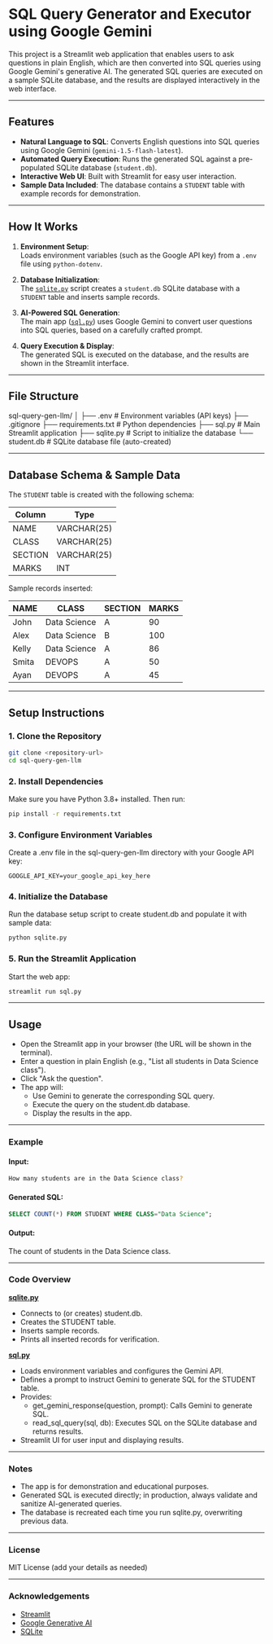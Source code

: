 # SQL Query Generator and Executor using Google Gemini

This project is a Streamlit web application that enables users to ask questions in plain English, which are then converted into SQL queries using Google Gemini's generative AI. The generated SQL queries are executed on a sample SQLite database, and the results are displayed interactively in the web interface.

---

## Features

- **Natural Language to SQL**: Converts English questions into SQL queries using Google Gemini (`gemini-1.5-flash-latest`).
- **Automated Query Execution**: Runs the generated SQL against a pre-populated SQLite database (`student.db`).
- **Interactive Web UI**: Built with Streamlit for easy user interaction.
- **Sample Data Included**: The database contains a `STUDENT` table with example records for demonstration.

---

## How It Works

1. **Environment Setup**:  
   Loads environment variables (such as the Google API key) from a `.env` file using `python-dotenv`.

2. **Database Initialization**:  
   The [`sqlite.py`](sql-query-gen-llm/sqlite.py) script creates a `student.db` SQLite database with a `STUDENT` table and inserts sample records.

3. **AI-Powered SQL Generation**:  
   The main app ([`sql.py`](sql-query-gen-llm/sql.py)) uses Google Gemini to convert user questions into SQL queries, based on a carefully crafted prompt.

4. **Query Execution & Display**:  
   The generated SQL is executed on the database, and the results are shown in the Streamlit interface.

---

## File Structure
sql-query-gen-llm/ │ ├── .env # Environment variables (API keys) ├── .gitignore ├── requirements.txt # Python dependencies ├── sql.py # Main Streamlit application ├── sqlite.py # Script to initialize the database └── student.db # SQLite database file (auto-created)


---

## Database Schema & Sample Data

The `STUDENT` table is created with the following schema:

| Column  | Type         |
|---------|--------------|
| NAME    | VARCHAR(25)  |
| CLASS   | VARCHAR(25)  |
| SECTION | VARCHAR(25)  |
| MARKS   | INT          |

Sample records inserted:

| NAME      | CLASS        | SECTION | MARKS |
|-----------|--------------|---------|-------|
| John      | Data Science | A       | 90    |
| Alex      | Data Science | B       | 100   |
| Kelly     | Data Science | A       | 86    |
| Smita     | DEVOPS       | A       | 50    |
| Ayan      | DEVOPS       | A       | 45    |

---

## Setup Instructions

### 1. Clone the Repository

```sh
git clone <repository-url>
cd sql-query-gen-llm
```    
### 2. Install Dependencies
Make sure you have Python 3.8+ installed. Then run:
```sh
pip install -r requirements.txt
```

### 3. Configure Environment Variables
Create a .env file in the sql-query-gen-llm directory with your Google API key:

```
GOOGLE_API_KEY=your_google_api_key_here
```

### 4. Initialize the Database
Run the database setup script to create student.db and populate it with sample data:
```sh
python sqlite.py
```

### 5. Run the Streamlit Application
Start the web app:
```sh
streamlit run sql.py
```
---

## Usage
- Open the Streamlit app in your browser (the URL will be shown in the terminal).
- Enter a question in plain English (e.g., "List all students in Data Science class").
- Click "Ask the question".
- The app will:
    - Use Gemini to generate the corresponding SQL query.
    - Execute the query on the student.db database.
    - Display the results in the app.

---

### Example
#### Input:
```sh
How many students are in the Data Science class?
```

#### Generated SQL:
```sql
SELECT COUNT(*) FROM STUDENT WHERE CLASS="Data Science";
```

#### Output:
The count of students in the Data Science class.

---

### Code Overview
**[sqlite.py](./sqlite.py)**

- Connects to (or creates) student.db.
- Creates the STUDENT table.
- Inserts sample records.
- Prints all inserted records for verification.

**[sql.py](./sql.py)**

- Loads environment variables and configures the Gemini API.
- Defines a prompt to instruct Gemini to generate SQL for the STUDENT table.
- Provides:
    - get_gemini_response(question, prompt): Calls Gemini to generate SQL.
    - read_sql_query(sql, db): Executes SQL on the SQLite database and returns results.
- Streamlit UI for user input and displaying results.

---

### Notes

- The app is for demonstration and educational purposes.
- Generated SQL is executed directly; in production, always validate and sanitize AI-generated queries.
- The database is recreated each time you run sqlite.py, overwriting previous data.

---

### License

MIT License (add your details as needed)

---

### Acknowledgements

- [Streamlit](https://streamlit.io/)
- [Google Generative AI](https://ai.google.dev/)
- [SQLite](https://sqlite.org)